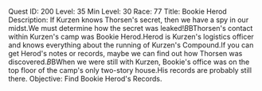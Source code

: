 Quest ID: 200
Level: 35
Min Level: 30
Race: 77
Title: Bookie Herod
Description: If Kurzen knows Thorsen's secret, then we have a spy in our midst.We must determine how the secret was leaked!$B$BThorsen's contact within Kurzen's camp was Bookie Herod.Herod is Kurzen's logistics officer and knows everything about the running of Kurzen's Compound.If you can get Herod's notes or records, maybe we can find out how Thorsen was discovered.$B$BWhen we were still with Kurzen, Bookie's office was on the top floor of the camp's only two-story house.His records are probably still there.
Objective: Find Bookie Herod's Records.
